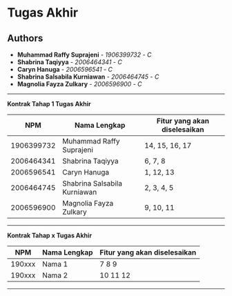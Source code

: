 # Tugas Akhir
## Authors
* **Muhammad Raffy Suprajeni** - *1906399732* - *C*
* **Shabrina Taqiyya** - *2006464341* - *C*
* **Caryn Hanuga** - *2006596541* - *C*
* **Shabrina Salsabila Kurniawan** - *2006464745* - *C*
* **Magnolia Fayza Zulkary** - *2006596900* - *C*

---
**Kontrak Tahap 1 Tugas Akhir**

| NPM | Nama Lengkap | Fitur yang akan diselesaikan  |
| ----------| --- | ---------- | 
| 1906399732 | Muhammad Raffy Suprajeni | 14, 15, 16, 17 |
| 2006464341 | Shabrina Taqiyya | 6, 7, 8 |
| 2006596541 | Caryn Hanuga | 1, 12, 13 |
| 2006464745 | Shabrina Salsabila Kurniawan | 2, 3, 4, 5 |
| 2006596900 | Magnolia Fayza Zulkary | 9, 10, 11 |
---
**Kontrak Tahap x Tugas Akhir**

| NPM | Nama Lengkap | Fitur yang akan diselesaikan  |
| ----------| --- | ---------- | 
| 190xxx | Nama 1 | 7 8 9 |
| 190xxx | Nama 2 | 10 11 12 |
---
